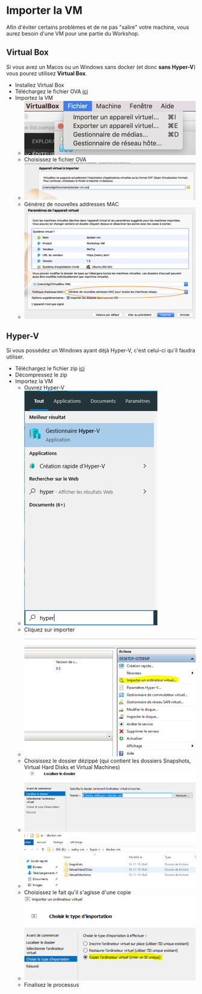 # Importer la VM

Afin d'éviter certains problèmes et de ne pas "salire" votre machine, vous aurez besoin d'une VM pour une partie du Workshop.

## Virtual Box
Si vous avez un Macos ou un Windows sans docker (et donc **sans Hyper-V**) vous pourez utilisez **Virtual Box**.
* Installez Virtual Box
* Téléchargez le fichier OVA [ici](https://afelioit-my.sharepoint.com/:u:/g/personal/d_gilson_afelio_be/EXoJSGInhQxAjs64O2HQgsUBdm44_eoD-xwTeUmBgE3tyg?e=qtegPg)
* Importez la VM
  * ![](./importer-menu.png)
  * Choisissez le fichier OVA
  * ![](./choose-file.png)
  * Générez de nouvelles addresses MAC
  * ![](./vm-details.png)

## Hyper-V
Si vous possédez un Windows ayant déjà Hyper-V, c'est celui-ci qu'il faudra utiliser.
* Téléchargez le fichier zip [ici](https://afelioit-my.sharepoint.com/:u:/g/personal/d_gilson_afelio_be/Ef26_0Ji265NmtuosuHxw_IBcpyV9OeCMqFv8EUBRWVxgg?e=7JLgYo)
* Décompressez le zip
* Importez la VM
  * Ouvrez Hyper-V
  * ![](./open-hyperv.png)
  * Cliquez sur importer
  * ![](./import-hyperv.png)
  * Choisissez le dossier dézippé (qui contient les dossiers Snapshots, Virtual Hard Disks et Virtual Machines)
  * ![](./folder.png)
  * ![](./folder-content.png)
  * Choisissez le fait qu'il s'agisse d'une copie
  * ![](./copy-id.png)
  * Finalisez le processus
